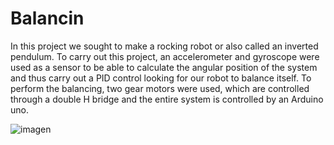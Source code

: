 # Balancin

In this project we sought to make a rocking robot or also called an inverted pendulum. To carry out this project, an accelerometer and gyroscope were used as a sensor to be able to calculate the angular position of the system and thus carry out a PID control looking for our robot to balance itself. To perform the balancing, two gear motors were used, which are controlled through a double H bridge and the entire system is controlled by an Arduino uno.

![imagen](https://user-images.githubusercontent.com/63017112/147759909-b9280599-4e62-4b23-ac13-0cd812c0b181.png)
